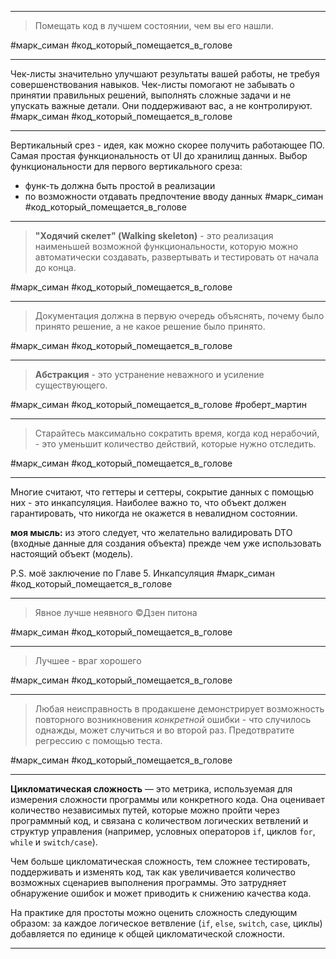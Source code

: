 
---

>Помещать код в лучшем состоянии, чем вы его нашли.

 #марк_симан #код_который_помещается_в_голове 

---

Чек-листы значительно улучшают результаты вашей работы, не требуя совершенствования навыков. Чек-листы помогают не забывать о принятии правильных решений, выполнять сложные задачи и не упускать важные детали. Они поддерживают вас, а не контролируют.
#марк_симан #код_который_помещается_в_голове 

---

Вертикальный срез - идея, как можно скорее получить работающее ПО. Самая простая функциональность от UI до хранилищ данных.
Выбор функциональности для первого вертикального среза:
- функ-ть должна быть простой в реализации
- по возможности отдавать предпочтение вводу данных
#марк_симан #код_который_помещается_в_голове 

---

>**"Ходячий скелет" (Walking skeleton)** - это реализация наименьшей возможной функциональности, которую можно автоматически создавать, развертывать и тестировать от начала до конца.

#марк_симан #код_который_помещается_в_голове 

---

>Документация должна в первую очередь объяснять, почему было принято решение, а не какое решение было принято.

#марк_симан #код_который_помещается_в_голове 

---

> **Абстракция** - это устранение неважного и усиление существующего.

#марк_симан #код_который_помещается_в_голове #роберт_мартин 

---

>Старайтесь максимально сократить время, когда код нерабочий, - это уменьшит количество действий, которые нужно отследить.

 #марк_симан #код_который_помещается_в_голове 

---
Многие считают, что геттеры и сеттеры, сокрытие данных с помощью них - это инкапсуляция.
Наиболее важно то, что объект должен гарантировать, что никогда не окажется в невалидном состоянии.

**моя мысль:** из этого следует, что желательно валидировать DTO (входные данные для создания объекта) прежде чем уже использовать настоящий объект (модель).

P.S. моё заключение по Главе 5. Инкапсуляция
 #марк_симан #код_который_помещается_в_голове 


---

>Явное лучше неявного ©Дзен питона

#марк_симан #код_который_помещается_в_голове

---

>Лучшее - враг хорошего

#марк_симан #код_который_помещается_в_голове 

---

> Любая неисправность в продакшене демонстрирует возможность повторного возникновения *конкретной* ошибки - что случилось однажды, может случиться и во второй раз. Предотвратите регрессию с помощью теста.

#марк_симан #код_который_помещается_в_голове 

---

**Цикломатическая сложность** — это метрика, используемая для измерения сложности программы или конкретного кода. Она оценивает количество независимых путей, которые можно пройти через программный код, и связана с количеством логических ветвлений и структур управления (например, условных операторов `if`, циклов `for`, `while` и `switch/case`).

Чем больше цикломатическая сложность, тем сложнее тестировать, поддерживать и изменять код, так как увеличивается количество возможных сценариев выполнения программы. Это затрудняет обнаружение ошибок и может приводить к снижению качества кода.

На практике для простоты можно оценить сложность следующим образом: за каждое логическое ветвление (`if`, `else`, `switch`, `case`, циклы) добавляется по единице к общей цикломатической сложности.

---


